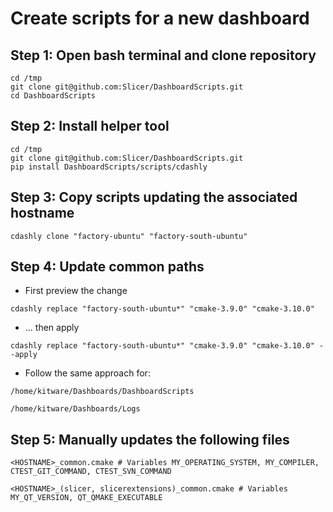 
Create scripts for a new dashboard
==================================

## Step 1: Open bash terminal and clone repository

```
cd /tmp
git clone git@github.com:Slicer/DashboardScripts.git
cd DashboardScripts
```

## Step 2: Install helper tool

```
cd /tmp
git clone git@github.com:Slicer/DashboardScripts.git
pip install DashboardScripts/scripts/cdashly
```

## Step 3: Copy scripts updating the associated hostname

```
cdashly clone "factory-ubuntu" "factory-south-ubuntu"
```

## Step 4: Update common paths

  * First preview the change

```
cdashly replace "factory-south-ubuntu*" "cmake-3.9.0" "cmake-3.10.0"
```

  * ... then apply

```
cdashly replace "factory-south-ubuntu*" "cmake-3.9.0" "cmake-3.10.0" --apply
```

  * Follow the same approach for:

```
/home/kitware/Dashboards/DashboardScripts
```

```
/home/kitware/Dashboards/Logs
```

## Step 5: Manually updates the following files

```
<HOSTNAME>_common.cmake # Variables MY_OPERATING_SYSTEM, MY_COMPILER, CTEST_GIT_COMMAND, CTEST_SVN_COMMAND
```

```
<HOSTNAME>_(slicer, slicerextensions)_common.cmake # Variables MY_QT_VERSION, QT_QMAKE_EXECUTABLE
```
